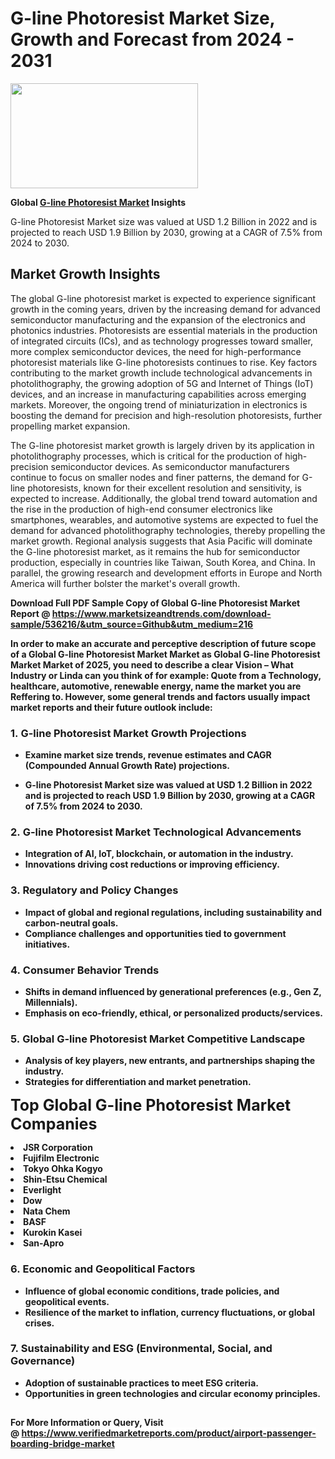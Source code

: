 <H1>G-line Photoresist Market Size, Growth and Forecast from 2024 - 2031</H1><img class="aligncenter size-medium wp-image-584254" src="https://thirdeyenews.in/wp-content/uploads/2024/09/Global-Market-Research-300x168.jpeg" alt="" width="300" height="168" /><p><strong>Global&nbsp;<a href="https://www.marketsizeandtrends.com/download-sample/536216/&amp;utm_source=Github&utm_medium=216">G-line Photoresist Market</a> Insights</strong></p><p>G-line Photoresist Market size was valued at USD 1.2 Billion in 2022 and is projected to reach USD 1.9 Billion by 2030, growing at a CAGR of 7.5% from 2024 to 2030.</p><p><h2>Market Growth Insights</h2> <p>The global G-line photoresist market is expected to experience significant growth in the coming years, driven by the increasing demand for advanced semiconductor manufacturing and the expansion of the electronics and photonics industries. Photoresists are essential materials in the production of integrated circuits (ICs), and as technology progresses toward smaller, more complex semiconductor devices, the need for high-performance photoresist materials like G-line photoresists continues to rise. Key factors contributing to the market growth include technological advancements in photolithography, the growing adoption of 5G and Internet of Things (IoT) devices, and an increase in manufacturing capabilities across emerging markets. Moreover, the ongoing trend of miniaturization in electronics is boosting the demand for precision and high-resolution photoresists, further propelling market expansion.</p> <p><strong></strong></p> <p>The G-line photoresist market growth is largely driven by its application in photolithography processes, which is critical for the production of high-precision semiconductor devices. As semiconductor manufacturers continue to focus on smaller nodes and finer patterns, the demand for G-line photoresists, known for their excellent resolution and sensitivity, is expected to increase. Additionally, the global trend toward automation and the rise in the production of high-end consumer electronics like smartphones, wearables, and automotive systems are expected to fuel the demand for advanced photolithography technologies, thereby propelling the market growth. Regional analysis suggests that Asia Pacific will dominate the G-line photoresist market, as it remains the hub for semiconductor production, especially in countries like Taiwan, South Korea, and China. In parallel, the growing research and development efforts in Europe and North America will further bolster the market's overall growth. <p><strong></p><p><span class=""><strong>Download Full PDF Sample Copy of Global G-line Photoresist Market Report</strong> @ <a href="https://www.marketsizeandtrends.com/download-sample/536216/&amp;utm_source=Github&utm_medium=216" target="_blank">https://www.marketsizeandtrends.com/download-sample/536216/&amp;utm_source=Github&utm_medium=216</a></span></p><p>In order to make an accurate and perceptive description of future scope of a Global&nbsp;G-line Photoresist Market Market as Global&nbsp;G-line Photoresist Market Market of 2025, you need to describe a clear Vision &ndash; What Industry or Linda can you think of for example: Quote from a Technology, healthcare, automotive, renewable energy, name the market you are Reffering to. However, some general trends and factors usually impact market reports and their future outlook include:</p><h3>1.&nbsp;<strong>G-line Photoresist Market Growth Projections</strong></h3><ul><li>Examine market size trends, revenue estimates and CAGR (Compounded Annual Growth Rate) projections.</li><li><p>G-line Photoresist Market size was valued at USD 1.2 Billion in 2022 and is projected to reach USD 1.9 Billion by 2030, growing at a CAGR of 7.5% from 2024 to 2030.</p></li></ul><h3>2.&nbsp;<strong>G-line Photoresist Market Technological Advancements</strong></h3><ul><li>Integration of AI, IoT, blockchain, or automation in the industry.</li><li>Innovations driving cost reductions or improving efficiency.</li></ul><h3>3.&nbsp;<strong>Regulatory and Policy Changes</strong></h3><ul><li>Impact of global and regional regulations, including sustainability and carbon-neutral goals.</li><li>Compliance challenges and opportunities tied to government initiatives.</li></ul><h3>4.&nbsp;<strong>Consumer Behavior Trends</strong></h3><ul><li>Shifts in demand influenced by generational preferences (e.g., Gen Z, Millennials).</li><li>Emphasis on eco-friendly, ethical, or personalized products/services.</li></ul><h3>5.&nbsp;<strong>Global G-line Photoresist Market Competitive Landscape</strong></h3><ul><li>Analysis of key players, new entrants, and partnerships shaping the industry.</li><li>Strategies for differentiation and market penetration.</li></ul><p data-pm-slice="1 1 []"><span style="color: inherit; font-family: inherit; font-size: 25px;">Top Global G-line Photoresist Market Companies</span></p><div class="" data-test-id=""><p><li>JSR Corporation</li><li> Fujifilm Electronic</li><li> Tokyo Ohka Kogyo</li><li> Shin-Etsu Chemical</li><li> Everlight</li><li> Dow</li><li> Nata Chem</li><li> BASF</li><li> Kurokin Kasei</li><li> San-Apro</li></p></div><h3>6.&nbsp;<strong>Economic and Geopolitical Factors</strong></h3><ul><li>Influence of global economic conditions, trade policies, and geopolitical events.</li><li>Resilience of the market to inflation, currency fluctuations, or global crises.</li></ul><h3>7.&nbsp;<strong>Sustainability and ESG (Environmental, Social, and Governance)</strong></h3><ul><li>Adoption of sustainable practices to meet ESG criteria.</li><li>Opportunities in green technologies and circular economy principles.</li></ul><h2><strong style="font-size: 14px;">For More Information or Query, Visit @&nbsp;</strong><a style="background-color: #ffffff; font-size: 14px;" href="https://www.marketsizeandtrends.com/report/g-line-photoresist-market/" target="_blank">https://www.verifiedmarketreports.com/product/airport-passenger-boarding-bridge-market</a></h2>
